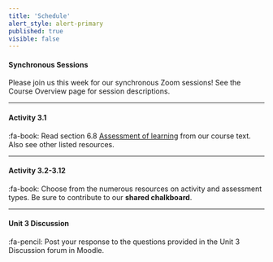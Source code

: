 ```yaml
---
title: 'Schedule'
alert_style: alert-primary
published: true
visible: false
---
```



#### Synchronous Sessions
Please join us this week for our synchronous Zoom sessions!  See the Course Overview page for session descriptions.

---

#### Activity 3.1  
:fa-book: Read section 6.8 [Assessment of learning](https://pressbooks.bccampus.ca/teachinginadigitalagev2/chapter/5-8-assessment-of-learning/) from our course text. Also see other listed resources.

---
#### Activity 3.2-3.12
:fa-book: Choose from the numerous resources on activity and assessment types.  Be sure to contribute to our **shared chalkboard**.

---
#### **Unit 3 Discussion**
:fa-pencil: Post your response to the questions provided in the Unit 3 Discussion forum in Moodle.
